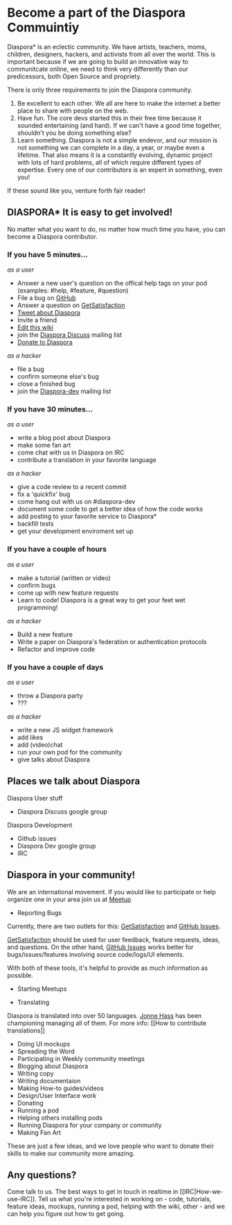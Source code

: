 # Become a part of the Diaspora Commuintiy 

Diaspora\* is an eclectic community.  We have
artists, teachers, moms, children, designers, hackers, and activists
from all over the world.  This is important because if we are going to
build an innovative way to communitcate online, we need to think very
differently than our predicessors, both Open Source and propriety.


There is only three requirements to join the Diaspora community.

1. Be excellent to each other.  We all are here to make the internet a
   better place to share with people on the web.
2. Have fun. The core devs started this in their free time because it
   sounded entertaining (and hard).  If we can't have a good time
together, shouldn't you be doing something else?
3. Learn something.  Diaspora is not a simple endevor, and our mission
   is not something we can complete in a day, a year, or maybe even a
lifetime.  That also means it is a constantly evolving, dynamic project
with lots of hard problems, all of which require different types of
expertise. Every one of our contributors is an expert in something, even
you!

If these sound like you, venture forth fair reader!



## DIASPORA\* It is easy to get involved!

No matter what you want to do, no matter how much time you have, you can
become a Diaspora contributor.  

### If you have 5 minutes...

*as a user* 

* Answer a new user's question on the offical help tags on your pod
  (examples: #help, #feature, #question)
* File a bug on [GitHub](https://github.com/diaspora/diaspora/bugs)
* Answer a question on [GetSatisfaction](https://getsatisfaction.com/) 
* [Tweet about Diaspora](http://twitter.com/home?status=Wow%2C%20the%20%23diaspora%20community%20is%20amazing!%20http%3A%2F%2Fbit.ly%2FeT7lzY)
* Invite a friend
* [Edit this wiki]()
* join the [Diaspora Discuss](https://groups.google.com/forum/#!forum/diaspora-discuss) mailing list
* [Donate to Diaspora](http://bit.ly/nSSfvr)


*as a hacker*

* file a bug
* confirm someone else's bug
* close a finished bug
* join the [Diaspora-dev](https://groups.google.com/forum/#!forum/diaspora-dev) mailing list

### If you have 30 minutes...

*as a user* 

* write a blog post about Diaspora
* make some fan art
* come chat with us in Diaspora on IRC
* contribute a translation in your favorite language

*as a hacker*

* give a code review to a recent commit
* fix a 'quickfix' bug 
* come hang out with us on #diaspora-dev
* document some code to get a better idea of how the code works
* add posting to your favorite service to Diaspora\*
* backfill tests
* get your development enviroment set up


### If you have a couple of hours
*as a user*

* make a tutorial (written or video)
* confirm bugs
* come up with new feature requests
* Learn to code!  Diaspora is a great way to get your feet wet programming!

*as a hacker*

* Build a new feature
* Write a paper on Diaspora's federation or authentication protocols
* Refactor and improve code


### If you have a couple of days
*as a user*

* throw a Diaspora party
* ???

*as a hacker*

* write a new JS widget framework
* add likes 
* add (video)chat
* run your own pod for the community
* give talks about Diaspora








## Places we talk about Diaspora

Diaspora User stuff
* Diaspora Discuss google group

Diaspora Development
* Github issues
* Diaspora Dev google group
* IRC


## Diaspora in your community!

We are an international movement. If you would like to participate or help organize one in your area join us at [Meetup](https://meetup.com/Diaspora)


* Reporting Bugs

Currently, there are two outlets for this: [GetSatisfaction](https://getsatisfaction.com/) and [GitHub Issues](https://github.com/diaspora/diaspora/issues).

[GetSatisfaction](https://getsatisfaction.com/) should be used for user feedback, feature requests, ideas, and questions. 
On the other hand, [GitHub Issues](https://github.com/diaspora/diaspora/issues) works better for bugs/issues/features involving source code/logs/UI elements. 

With both of these tools, it's helpful to provide as much information as possible.

* Starting Meetups

* Translating

Diaspora is translated into over 50 languages. [Jonne Hass](https://github.com/MrZYX) has been championing managing all of them. For more info: [[How to contribute translations]]

* Doing UI mockups
* Spreading the Word
* Participating in Weekly community meetings
* Blogging about Diaspora
* Writing copy
* Writing documentaion
* Making How-to guides/videos
* Design/User Interface work
* Donating
* Running a pod
* Helping others installing pods
* Running Diaspora for your company or community
* Making Fan Art

These are just a few ideas, and we love people who want to donate their skills to make our community more amazing.


## Any questions?
Come talk to us. The best ways to get in touch in realtime in [[IRC|How-we-use-IRC]]. Tell us what you're interested in working on - code, tutorials,
feature ideas, mockups, running a pod, helping with the wiki, other - and we can help you
figure out how to get going.


